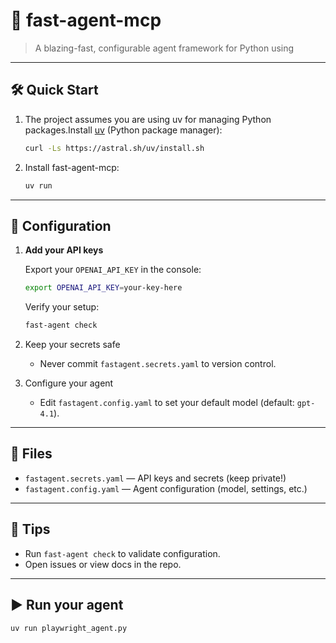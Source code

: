 # 🚀 fast-agent-mcp

> A blazing-fast, configurable agent framework for Python using 

---

## 🛠️ Quick Start

1. The project assumes you are using uv for managing Python packages.Install [uv](https://github.com/astral-sh/uv) (Python package manager):

	```sh
	curl -Ls https://astral.sh/uv/install.sh
	```
2. Install fast-agent-mcp:
	```sh
	uv run
	```

---

## 🔑 Configuration

1. **Add your API keys**

   Export your `OPENAI_API_KEY` in the console:

   ```sh
   export OPENAI_API_KEY=your-key-here
   ```

   Verify your setup:

   ```sh
   fast-agent check
   ```
2. Keep your secrets safe
	- Never commit `fastagent.secrets.yaml` to version control.
3. Configure your agent
	- Edit `fastagent.config.yaml` to set your default model (default: `gpt-4.1`).

---

## 📄 Files
- `fastagent.secrets.yaml` — API keys and secrets (keep private!)
- `fastagent.config.yaml` — Agent configuration (model, settings, etc.)

---

## 📢 Tips
- Run `fast-agent check` to validate configuration.
- Open issues or view docs in the repo.

---

## ▶️ Run your agent

```sh
uv run playwright_agent.py
```
